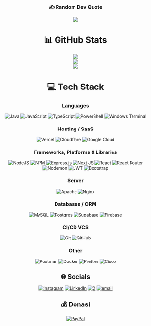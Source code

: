 <div align="center">

### ✍️ Random Dev Quote

![](https://quotes-github-readme.vercel.app/api?type=horizontal&theme=radical)

# 📊 GitHub Stats

<div align="center">
    <img src="https://github-readme-stats.vercel.app/api/top-langs/?username=StillLogic&theme=dark&hide_border=false&include_all_commits=true&count_private=true&layout=compact" />
    <br>
    <img src="https://github-readme-stats.vercel.app/api?username=StillLogic&theme=dark&hide_border=false&include_all_commits=true&count_private=true" />
    <br>
    <img src="https://nirzak-streak-stats.vercel.app/?user=StillLogic&theme=dark&hide_border=false" />
</div>

# 💻 Tech Stack

### Languages
![Java](https://img.shields.io/badge/java-%23ED8B00.svg?style=plastic&logo=openjdk&logoColor=white)
![JavaScript](https://img.shields.io/badge/javascript-%23323330.svg?style=plastic&logo=javascript&logoColor=%23F7DF1E)
![TypeScript](https://img.shields.io/badge/typescript-%23007ACC.svg?style=plastic&logo=typescript&logoColor=white)
![PowerShell](https://img.shields.io/badge/PowerShell-%235391FE.svg?style=plastic&logo=powershell&logoColor=white)
![Windows Terminal](https://img.shields.io/badge/Windows%20Terminal-%234D4D4D.svg?style=plastic&logo=windows-terminal&logoColor=white)


### Hosting / SaaS
![Vercel](https://img.shields.io/badge/vercel-%23000000.svg?style=plastic&logo=vercel&logoColor=white)
![Cloudflare](https://img.shields.io/badge/Cloudflare-F38020?style=plastic&logo=Cloudflare&logoColor=white)
![Google Cloud](https://img.shields.io/badge/GoogleCloud-%234285F4.svg?style=plastic&logo=google-cloud&logoColor=white)


### Frameworks, Platforms & Libraries
![NodeJS](https://img.shields.io/badge/node.js-6DA55F?style=plastic&logo=node.js&logoColor=white)
![NPM](https://img.shields.io/badge/NPM-%23CB3837.svg?style=plastic&logo=npm&logoColor=white)
![Express.js](https://img.shields.io/badge/express.js-%23404d59.svg?style=plastic&logo=express&logoColor=%2361DAFB)
![Next JS](https://img.shields.io/badge/Next-black?style=plastic&logo=next.js&logoColor=white)
![React](https://img.shields.io/badge/react-%2320232a.svg?style=plastic&logo=react&logoColor=%2361DAFB)
![React Router](https://img.shields.io/badge/React_Router-CA4245?style=plastic&logo=react-router&logoColor=white)
![Nodemon](https://img.shields.io/badge/NODEMON-%23323330.svg?style=plastic&logo=nodemon&logoColor=%BBDEAD)
![JWT](https://img.shields.io/badge/JWT-black?style=plastic&logo=JSON%20web%20tokens)
![Bootstrap](https://img.shields.io/badge/bootstrap-%238511FA.svg?style=plastic&logo=bootstrap&logoColor=white)

### Server
![Apache](https://img.shields.io/badge/apache-%23D42029.svg?style=plastic&logo=apache&logoColor=white)
![Nginx](https://img.shields.io/badge/nginx-%23009639.svg?style=plastic&logo=nginx&logoColor=white)


### Databases / ORM
![MySQL](https://img.shields.io/badge/mysql-4479A1.svg?style=plastic&logo=mysql&logoColor=white)
![Postgres](https://img.shields.io/badge/postgres-%23316192.svg?style=plastic&logo=postgresql&logoColor=white)
![Supabase](https://img.shields.io/badge/Supabase-3ECF8E?style=plastic&logo=supabase&logoColor=white)
![Firebase](https://img.shields.io/badge/firebase-a08021?style=plastic&logo=firebase&logoColor=ffcd34)


### CI/CD VCS
![Git](https://img.shields.io/badge/git-%23F05033.svg?style=plastic&logo=git&logoColor=white)
![GitHub](https://img.shields.io/badge/github-%23121011.svg?style=plastic&logo=github&logoColor=white)


### Other
![Postman](https://img.shields.io/badge/Postman-FF6C37?style=plastic&logo=postman&logoColor=white)
![Docker](https://img.shields.io/badge/docker-%230db7ed.svg?style=plastic&logo=docker&logoColor=white)
![Prettier](https://img.shields.io/badge/prettier-%23F7B93E.svg?style=plastic&logo=prettier&logoColor=black)
![Cisco](https://img.shields.io/badge/cisco-%23049fd9.svg?style=plastic&logo=cisco&logoColor=black)

## 🌐 Socials

[![Instagram](https://img.shields.io/badge/Instagram-%23E4405F.svg?logo=Instagram&logoColor=white)](https://instagram.com/riiskii.rc)
[![LinkedIn](https://img.shields.io/badge/LinkedIn-%230077B5.svg?logo=linkedin&logoColor=white)](https://linkedin.com/in/riski-cahyadi)
[![X](https://img.shields.io/badge/X-black.svg?logo=X&logoColor=white)](https://x.com/Riskkkk_)
[![email](https://img.shields.io/badge/Email-D14836?logo=gmail&logoColor=white)](mailto:riskiicahyadii@gmail.com)

## 💰 Donasi

[![PayPal](https://img.shields.io/badge/PayPal-00457C?style=for-the-badge&logo=paypal&logoColor=white)](https://paypal.me/RiskiiCahyadii)

</div>
